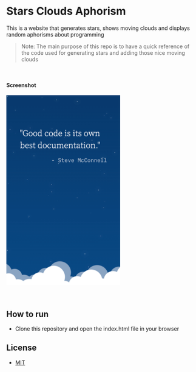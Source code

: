 # Stars Clouds Aphorism

This is a website that generates stars, shows moving clouds and displays random aphorisms about programming

> Note: The main purpose of this repo is to have a quick reference of the code used for generating stars and adding those nice moving clouds

&nbsp;

#### Screenshot

<img src="screenshot.png" alt="screenshot" width="300">

&nbsp;

## How to run

- Clone this repository and open the index.html file in your browser

## License

- [MIT](LICENSE.md)
